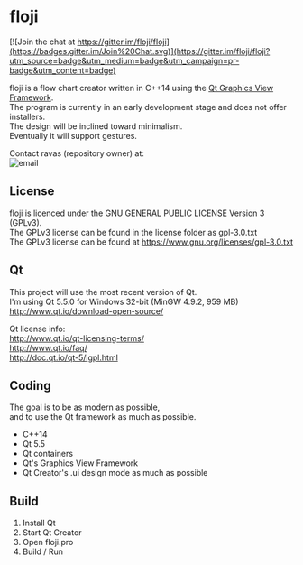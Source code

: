 # floji

[![Join the chat at https://gitter.im/floji/floji](https://badges.gitter.im/Join%20Chat.svg)](https://gitter.im/floji/floji?utm_source=badge&utm_medium=badge&utm_campaign=pr-badge&utm_content=badge)

floji is a flow chart creator written in C++14 using the [Qt Graphics View Framework][1].  
The program is currently in an early development stage and does not offer installers.  
The design will be inclined toward minimalism.  
Eventually it will support gestures.

Contact ravas (repository owner) at:  
![email](http://s5.postimg.org/d8hkeemmf/email.png)

## License

floji is licenced under the GNU GENERAL PUBLIC LICENSE Version 3 (GPLv3).  
The GPLv3 license can be found in the license folder as gpl-3.0.txt  
The GPLv3 license can be found at https://www.gnu.org/licenses/gpl-3.0.txt  

## Qt

This project will use the most recent version of Qt.  
I'm using Qt 5.5.0 for Windows 32-bit (MinGW 4.9.2, 959 MB)  
http://www.qt.io/download-open-source/

Qt license info:  
http://www.qt.io/qt-licensing-terms/  
http://www.qt.io/faq/  
http://doc.qt.io/qt-5/lgpl.html

## Coding

The goal is to be as modern as possible,  
and to use the Qt framework as much as possible.

* C++14
* Qt 5.5
* Qt containers
* Qt's Graphics View Framework
* Qt Creator's .ui design mode as much as possible

## Build

1. Install Qt
2. Start Qt Creator
3. Open floji.pro
4. Build / Run

[1]:http://doc.qt.io/qt-5/graphicsview.html
